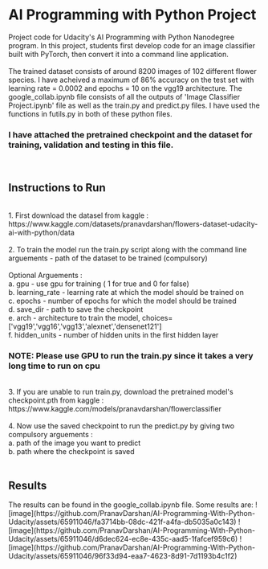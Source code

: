 # AI Programming with Python Project

Project code for Udacity's AI Programming with Python Nanodegree program. In this project, students first develop code for an image classifier built with PyTorch, then convert it into a command line application. <br><br>
The trained dataset consists of around 8200 images of 102 different flower species. I have acheived a maximum of 86% accuracy on the test set with learning rate = 0.0002 and epochs = 10 on the vgg19 architecture. The google_collab.ipynb file consists of all the outputs of 'Image Classifier Project.ipynb' file as well as the train.py and predict.py files. I have used the functions in futils.py in both of these python files. <br>
<h3><b>I have attached the pretrained checkpoint and the dataset for training, validation and testing in this file.</b></h3><br>

<h2>Instructions to Run </h2>

<br>
1. First download the datasel from kaggle : https://www.kaggle.com/datasets/pranavdarshan/flowers-dataset-udacity-ai-with-python/data
<br><br>
2. To train the model run the train.py script along with the command line arguements - path of the dataset to be trained (compulsory) 
<br><br>
Optional Arguements : <br>
 a. gpu - use gpu for training ( 1 for true and 0 for false) <br>
 b. learning_rate - learning rate at which the model should be trained on <br>
 c. epochs - number of epochs for which the model should be trained <br>
 d. save_dir - path to save the checkpoint <br>
 e. arch - architecture to train the model, choices=['vgg19','vgg16','vgg13','alexnet','densenet121'] <br>
 f. hidden_units - number of hidden units in the first hidden layer 
<br>
<h3><B> NOTE: Please use GPU to run the train.py since it takes a very long time to run on cpu</B></h3><br>
3. If you are unable to run train.py, download the pretrained model's checkpoint.pth from kaggle : https://www.kaggle.com/models/pranavdarshan/flowerclassifier <br><br>
4. Now use the saved checkpoint to run the predict.py by giving two compulsory arguements :<br>
 a. path of the image you want to predict <br>
 b. path where the checkpoint is saved <br><br>

 <h2>Results</h2>
The results can be found in the google_collab.ipynb file. Some results are:
![image](https://github.com/PranavDarshan/AI-Programming-With-Python-Udacity/assets/65911046/fa3714bb-08dc-421f-a4fa-db5035a0c143)
![image](https://github.com/PranavDarshan/AI-Programming-With-Python-Udacity/assets/65911046/d6dec624-ec8e-435c-aad5-1fafcef959c6)
![image](https://github.com/PranavDarshan/AI-Programming-With-Python-Udacity/assets/65911046/96f33d94-eaa7-4623-8d91-7d1193b4c1f2)


